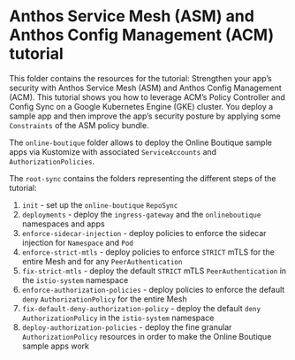 # Anthos Service Mesh (ASM) and Anthos Config Management (ACM) tutorial

This folder contains the resources for the tutorial: Strengthen your app’s security with Anthos Service Mesh (ASM) and Anthos Config Management (ACM). This tutorial shows you how to leverage ACM’s Policy Controller and Config Sync on a Google Kubernetes Engine (GKE) cluster. You deploy a sample app and then improve the app’s security posture by applying some `Constraints` of the ASM policy bundle.

The `online-boutique` folder allows to deploy the Online Boutique sample apps via Kustomize with associated `ServiceAccounts` and `AuthorizationPolicies`.

The `root-sync` contains the folders representing the different steps of the tutorial:
1. `init` - set up the `online-boutique` `RepoSync`
2. `deployments` - deploy the `ingress-gateway` and the `onlineboutique` namespaces and apps
3. `enforce-sidecar-injection` - deploy policies to enforce the sidecar injection for `Namespace` and `Pod`
4. `enforce-strict-mtls` - deploy policies to enforce `STRICT` mTLS for the entire Mesh and for any `PeerAuthentication`
5. `fix-strict-mtls` - deploy the default `STRICT` mTLS `PeerAuthentication` in the `istio-system` namespace
6. `enforce-authorization-policies` - deploy policies to enforce the default `deny` `AuthorizationPolicy` for the entire Mesh
7. `fix-default-deny-authorization-policy` - deploy the default `deny` `AuthorizationPolicy` in the `istio-system` namespace
8. `deploy-authorization-policies` - deploy the fine granular `AuthorizationPolicy` resources in order to make the Online Boutique sample apps work
